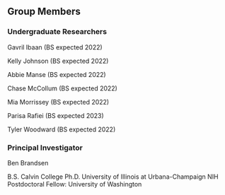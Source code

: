 ## Group Members

### Undergraduate Researchers

Gavril Ibaan (BS expected 2022)

Kelly Johnson (BS expected 2022)

Abbie Manse (BS expected 2022)

Chase McCollum (BS expected 2022)

Mia Morrissey (BS expected 2022)

Parisa Rafiei (BS expected 2023)

Tyler Woodward (BS expected 2022)


### Principal Investigator
Ben Brandsen

B.S. Calvin College
Ph.D. University of Illinois at Urbana-Champaign
NIH Postdoctoral Fellow: University of Washington
